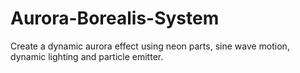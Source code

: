 # Aurora-Borealis-System
Create a dynamic aurora effect using neon parts, sine wave motion, dynamic lighting and particle emitter.
